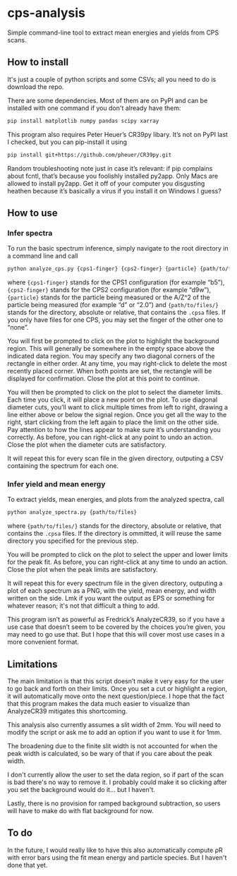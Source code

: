 # cps-analysis

 Simple command-line tool to extract mean energies and yields from CPS scans.
 
## How to install

 It's just a couple of python scripts and some CSVs; all you need to do is download the repo.

 There are some dependencies.
 Most of them are on PyPI and can be installed with one command if you don't already have them:
 ~~~bash
 pip install matplotlib numpy pandas scipy xarray
 ~~~

 This program also requires Peter Heuer’s CR39py libary.
 It’s not on PyPI last I checked, but you can pip-install it using
 ~~~bash
 pip install git+https://github.com/pheuer/CR39py.git
 ~~~

 Random troubleshooting note just in case it’s relevant: if pip complains about fcntl,
 that’s because you foolishly installed py2app.
 Only Macs are allowed to install py2app. 
 Get it off of your computer you disgusting heathen
 because it’s basically a virus if you install it on Windows I guess?

## How to use

### Infer spectra

 To run the basic spectrum inference, simply navigate to the root directory in a command line and call
 ~~~bash
 python analyze_cps.py {cps1-finger} {cps2-finger} {particle} {path/to/files/}
 ~~~
 where `{cps1-finger}` stands for the CPS1 configuration (for example “b5”),
 `{cps2-finger}` stands for the CPS2 configuration (for example “d9w”),
 `{particle}` stands for the particle being measured or the A/Z^2 of the particle being measured (for example “d” or “2.0”)
 and `{path/to/files/}` stands for the directory, absolute or relative, that contains the `.cpsa` files.
 If you only have files for one CPS, you may set the finger of the other one to “none”.

 You will first be prompted to click on the plot to highlight the background region.
 This will generally be somewhere in the empty space above the indicated data region.
 You may specify any two diagonal corners of the rectangle in either order.
 At any time, you may right-click to delete the most recently placed corner.
 When both points are set, the rectangle will be displayed for confirmation.
 Close the plot at this point to continue.

 You will then be prompted to click on the plot to select the diameter limits.
 Each time you click, it will place a new point on the plot.
 To use diagonal diameter cuts, you’ll want to click multiple times from left to right,
 drawing a line either above or below the signal region.
 Once you get all the way to the right, start clicking from the left again to place the limit on the other side.
 Pay attention to how the lines appear to make sure it’s understanding you correctly.
 As before, you can right-click at any point to undo an action.
 Close the plot when the diameter cuts are satisfactory.
 
 It will repeat this for every scan file in the given directory,
 outputing a CSV containing the spectrum for each one.

### Infer yield and mean energy

 To extract yields, mean energies, and plots from the analyzed spectra, call
 ~~~bash
 python analyze_spectra.py {path/to/files}
 ~~~
 where `{path/to/files/}` stands for the directory, absolute or relative, that contains the `.cpsa` files.
 If the directory is ommitted, it will reuse the same directory you specified for the previous step.

 You will be prompted to click on the plot to select the upper and lower limits for the peak fit.
 As before, you can right-click at any time to undo an action.
 Close the plot when the peak limits are satisfactory.
 
 It will repeat this for every spectrum file in the given directory,
 outputing a plot of each spectrum as a PNG,
 with the yield, mean energy, and width written on the side.
 Lmk if you want the output as EPS or something for whatever reason;
 it's not that difficult a thing to add.

 This program isn’t as powerful as Fredrick’s AnalyzeCR39,
 so if you have a use case that doesn’t seem to be covered by the choices you’re given,
 you may need to go use that.
 But I hope that this will cover most use cases in a more convenient format.

## Limitations

 The main limitation is that this script doesn’t make it very easy for the user to go back and forth on their limits.
 Once you set a cut or highlight a region, it will automatically move onto the next question/piece.
 I hope that the fact that this program makes the data much easier to visualize than AnalyzeCR39
 mitigates this shortcoming. 

 This analysis also currently assumes a slit width of 2mm.
 You will need to modify the script or ask me to add an option if you want to use it for 1mm.
 
 The broadening due to the finite slit width is not accounted for when the peak width is calculated,
 so be wary of that if you care about the peak width.

 I don't currently allow the user to set the data region,
 so if part of the scan is bad there's no way to remove it.
 I probably could make it so clicking after you set the background would do it...
 but I haven't.

 Lastly, there is no provision for ramped background subtraction,
 so users will have to make do with flat background for now.

## To do

 In the future, I would really like to have this also automatically compute ρR with error bars
 using the fit mean energy and particle species.
 But I haven't done that yet.
